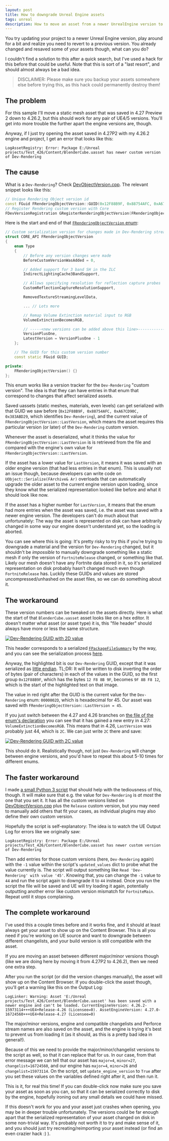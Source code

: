 ```yaml
---
layout: post
title: How to downgrade Unreal Engine assets
tags: unreal
description: How to move an asset from a newer UnrealEngine version to an older one
---
```


You try updating your project to a newer Unreal Engine version, play around for a bit and realize you need to revert to a previous version. You already changed and resaved some of your assets though, what can you do?

I couldn't find a solution to this after a quick search, but I've used a hack for this before that could be useful. Note that this is sort of a "last resort", and should almost always be a bad idea.

> DISCLAIMER: Please make sure you backup your assets somewhere else before trying this, as this hack could permanently destroy them!

## The problem

For this sample I'll move a static mesh asset that was saved in 4.27 Preview 2 down to 4.26.2, but this should work for any pair of UE4/5 versions. You'll get into more trouble the further apart the engine versions are, though.

Anyway, if I just try opening the asset saved in 4.27P2 with my 4.26.2 engine and project, I get an error that looks like this:
```
LogAssetRegistry: Error: Package E:/Unreal projects/Test_426/Content/BlenderCube.uasset has newer custom version of Dev-Rendering
```

## The cause

What is a `Dev-Rendering`? Check [DevObjectVersion.cpp](https://github.com/EpicGames/UnrealEngine/blob/c3caf7b6bf12ae4c8e09b606f10a09776b4d1f38/Engine/Source/Runtime/Core/Private/UObject/DevObjectVersion.cpp#L110). The relevant snippet looks like this:

``` C++
// Unique Rendering Object version id
const FGuid FRenderingObjectVersion::GUID(0x12F88B9F, 0x88754AFC, 0xA67CD90C, 0x383ABD29);
// Register Rendering custom version with Core
FDevVersionRegistration GRegisterRenderingObjectVersion(FRenderingObjectVersion::GUID, FRenderingObjectVersion::LatestVersion, TEXT("Dev-Rendering"));
```

Here is the start and end of that [`FRenderingObjectVersion` enum](https://github.com/EpicGames/UnrealEngine/blob/c3caf7b6bf12ae4c8e09b606f10a09776b4d1f38/Engine/Source/Runtime/Core/Public/UObject/RenderingObjectVersion.h#L8):

``` C++
// Custom serialization version for changes made in Dev-Rendering stream
struct CORE_API FRenderingObjectVersion
{
	enum Type
	{
		// Before any version changes were made
		BeforeCustomVersionWasAdded = 0,

		// Added support for 3 band SH in the ILC
		IndirectLightingCache3BandSupport,

		// Allows specifying resolution for reflection capture probes
		CustomReflectionCaptureResolutionSupport,

		RemovedTextureStreamingLevelData,

		... // Lots more

		// Remap Volume Extinction material input to RGB
		VolumeExtinctionBecomesRGB,

		// -----<new versions can be added above this line>-------------------------------------------------
		VersionPlusOne,
		LatestVersion = VersionPlusOne - 1
	};

	// The GUID for this custom version number
	const static FGuid GUID;

private:
	FRenderingObjectVersion() {}
};
```

This enum works like a version tracker for the `Dev-Rendering` "custom version". The idea is that they can have entries in that enum that correspond to changes that affect serialized assets.

Saved uassets (static meshes, materials, even levels) can get serialized with that GUID we saw before (`0x12F88B9F, 0x88754AFC, 0xA67CD90C, 0x383ABD29`, which identifies `Dev-Rendering`), and the current value of `FRenderingObjectVersion::LastVersion`, which means the asset requires this particular version (or later) of the `Dev-Rendering` custom version.

Whenever the asset is deserialized, what it thinks the value for `FRenderingObjectVersion::LastVersion` is is retrieved from the file and compared with the engine's own value for `FRenderingObjectVersion::LastVersion`.

If the asset has a lower value for `LastVersion`, it means it was saved with an older engine version (that had less entries in that enum). This is usually not an issue though, because developers can write code on `UObject::Serialize(FArchive& Ar)` overloads that can automatically upgrade the older asset to the current engine version upon loading, since they know what the serialized representation looked like before and what it should look like now.

If the asset has a higher number for `LastVersion`, it means that the enum had more entries when the asset was saved, i.e. the asset was saved with a newer engine version. The developers can't do much about that unfortunately: The way the asset is represented on disk can have arbitrarily changed in some way our engine doesn't understand yet, so the loading is aborted.

You can see where this is going: It's pretty risky to try this if you're trying to downgrade a material and the version for `Dev-Rendering` changed, but it shouldn't be *impossible* to manually downgrade something like a static mesh if only the version of `FortniteRelease` changed, or something like that. Likely our mesh doesn't have any Fortnite data stored in it, so it's serialized representation on disk probably hasn't changed much even though `FortniteRelease` has. Luckily these GUIDs and values are stored uncompressed/unhashed on the asset files, so we can do something about it.

## The workaround

These version numbers can be tweaked on the assets directly. Here is what the start of that `BlenderCube.uasset` asset looks like on a hex editor. It doesn't matter what asset (or asset type) it is, this "file header" should always have more or less the same structure.

[![Dev-Rendering GUID with 2D value](/assets/images/downgrade-unreal-asset/dev-rendering-2d.png)](/assets/images/downgrade-unreal-asset/dev-rendering-2d.png)

This header corresponds to a serialized [`FPackageFileSummary`](https://github.com/EpicGames/UnrealEngine/blob/c3caf7b6bf12ae4c8e09b606f10a09776b4d1f38/Engine/Source/Runtime/CoreUObject/Public/UObject/PackageFileSummary.h#L46) by the way, and you can see the serialization process [here](https://github.com/EpicGames/UnrealEngine/blob/c3caf7b6bf12ae4c8e09b606f10a09776b4d1f38/Engine/Source/Runtime/CoreUObject/Private/UObject/PackageFileSummary.cpp#L48).

Anyway, the highlighted bit is our `Dev-Rendering` GUID, except that it was serialized as [little endian](https://en.wikipedia.org/wiki/Endianness#/media/File:Little-Endian.svg). TL;DR: It will be written to disk inverting the order of bytes (pair of characters) in each of the values in the GUID, so the first group `0x12F88B9F`, which has the bytes `12 F8 8B 9F`, becomes `9F 8B F8 12`, which is the start of the highlighted text on that image.

The value in red right after the GUID is the current value for the `Dev-Rendering` enum: `0000002D`, which is hexadecimal for 45. Our asset was saved with `FRenderingObjectVersion::LastVersion = 45`.

If you just switch between the 4.27 and 4.26 branches on [the file of the enum's declaration](https://github.com/EpicGames/UnrealEngine/blob/4.27/Engine/Source/Runtime/Core/Public/UObject/RenderingObjectVersion.h) you can see that it has gained a new entry in 4.27: `VolumeExtinctionBecomesRGB`. This means that in 4.26, `LastVersion` was probably just 44, which is `2C`. We can just write `2C` there and save:

[![Dev-Rendering GUID with 2C value](/assets/images/downgrade-unreal-asset/dev-rendering-2c.png)](/assets/images/downgrade-unreal-asset/dev-rendering-2c.png)

This should do it. Realistically though, not just `Dev-Rendering` will change between engine versions, and you'd have to repeat this about 5-10 times for different enums.

## The faster workaround

I made [a small Python 3 script](/assets/images/downgrade-unreal-asset/downgrade_uasset.py) that should help with the tediousness of this, though. It will make sure that e.g. the value for `Dev-Rendering` is *at most* the one that you set it. It has all the custom versions listed on [DevObjectVersion.cpp](https://github.com/EpicGames/UnrealEngine/blob/c3caf7b6bf12ae4c8e09b606f10a09776b4d1f38/Engine/Source/Runtime/Core/Private/UObject/DevObjectVersion.cpp#L110) plus the `Release` custom version, but you may need to manually add others that fit your cases, as individual plugins may also define their own custom version.

Hopefully the script is self-explanatory: The idea is to watch the UE Output Log for errors like we originally saw:
```
LogAssetRegistry: Error: Package E:/Unreal projects/Test_426/Content/BlenderCube.uasset has newer custom version of Dev-Rendering
```
Then add entries for those custom versions (here, `Dev-Rendering` again) with the `-1` value within the script's `updated_values` dict to probe what the value currently is. The script will output something like `Read 'Dev-Rendering' with value '45'`. Knowing that, you can change the `-1` value to `44` and run the script again to downgrade it to `44` instead. Once you run the script the file will be saved and UE will try loading it again, potentially outputting another error like custom version mismatch for `FortniteMain`. Repeat until it stops complaining.

## The complete workaround

I've used this a couple times before and it works fine, and it should at least always get your asset to show up on the Content Browser. This is all you need if you're working on UE source and want to downgrade between different changelists, and your build version is still compatible with the asset.

If you are moving an asset between different major/minor versions though (like we are doing here by moving it from 4.27P2 to 4.26.2), then we need one extra step.

After you run the script (or did the version changes manually), the asset will show up on the Content Browser. If you double-click the asset though, you'll get a warning like this on the Output Log:

```
LogLinker: Warning: Asset 'E:/Unreal projects/Test_426/Content/BlenderCube.uasset' has been saved with a newer engine and can't be loaded. CurrentEngineVersion: 4.26.2-15973114+++UE4+Release-4.26 (Licensee=0). AssetEngineVersion: 4.27.0-16724560+++UE4+Release-4.27 (Licensee=0)
```

The major/minor versions, engine and compatible changelists and Perforce stream names are also saved on the asset, and the engine is trying it's best to prevent us from loading it (as it should, as this is a pretty bad idea in general!).

Because of this we need to provide the major/minor/changelist versions to the script as well, so that it can replace that for us. In our case, from that error message we can tell that our asset has `major=4`, `minor=27`, `changelist=16724560`, and our engine has `major=4`, `minor=26` and `changelist=15973114`. On the script, set `update_engine_version` to `True` after you set these values on the variables defined right after it, and then run it.

This is it, for real this time! If you can double-click now make sure you save your asset as soon as you can, so that it can be serialized correctly to disk by the engine, hopefully ironing out any small details we could have missed.

If this doesn't work for you and your asset just crashes when opening, you may be in deeper trouble unfortunately. The versions could be far enough apart that the serialized representation of your asset changed on disk in some non-trivial way. It's probably not worth it to try and make sense of it, and you should just try recreating/reimporting your asset instead (or find an even crazier hack :) ).

